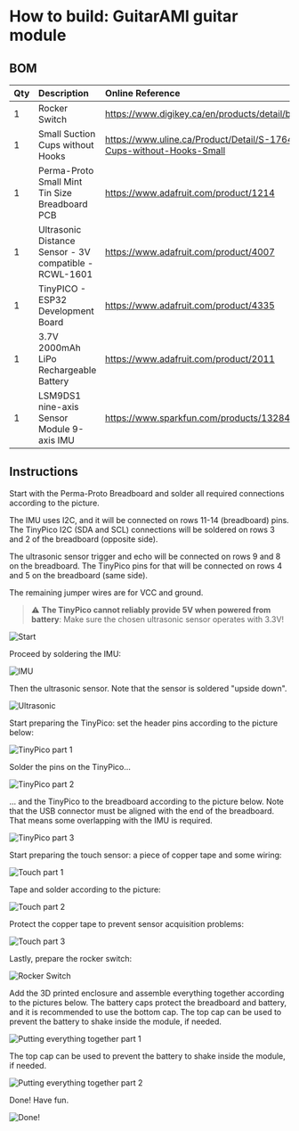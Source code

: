 # How to build: GuitarAMI guitar module

## BOM

| Qty | Description                                            | Online Reference                                                                            |
| --- |:-------------------------------------------------------|:------------------------------------------------------------------------------------------- |
| 1   | Rocker Switch                                          | https://www.digikey.ca/en/products/detail/bulgin/H8600VBACN/9598449                         |
| 1   | Small Suction Cups without Hooks                       | https://www.uline.ca/Product/Detail/S-17647/Store-Supplies/Suction-Cups-without-Hooks-Small |
| 1   | Perma-Proto Small Mint Tin Size Breadboard PCB         | https://www.adafruit.com/product/1214                                                       |
| 1   | Ultrasonic Distance Sensor - 3V compatible - RCWL-1601 | https://www.adafruit.com/product/4007                                                       |
| 1   | TinyPICO - ESP32 Development Board                     | https://www.adafruit.com/product/4335                                                       |
| 1   | 3.7V 2000mAh LiPo Rechargeable Battery                 | https://www.adafruit.com/product/2011                                                       |
| 1   | LSM9DS1 nine-axis Sensor Module 9-axis IMU             | https://www.sparkfun.com/products/13284                                                     |

## Instructions

Start with the Perma-Proto Breadboard and solder all required connections according to the picture.

The IMU uses I2C, and it will be connected on rows 11-14 (breadboard) pins.
The TinyPico I2C (SDA and SCL) connections will be soldered on rows 3 and 2 of the breadboard (opposite side).

The ultrasonic sensor trigger and echo will be connected on rows 9 and 8 on the breadboard.
The TinyPico pins for that will be connected on rows 4 and 5 on the breadboard (same side).

The remaining jumper wires are for VCC and ground.

> :warning: **The TinyPico cannot reliably provide 5V when powered from battery**: Make sure the chosen ultrasonic sensor operates with 3.3V!

![Start](./images_building/01_start.jpg "Start")

Proceed by soldering the IMU:

![IMU](./images_building/02_imu.jpg "IMU")

Then the ultrasonic sensor. Note that the sensor is soldered "upside down".

![Ultrasonic](./images_building/03_ult.jpg "Ultrasonic")

Start preparing the TinyPico: set the header pins according to the picture below:

![TinyPico part 1](./images_building/04_tiny1.jpg "Tiny Pico part 1")

Solder the pins on the TinyPico...

![TinyPico part 2](./images_building/05_tiny2.jpg "Tiny Pico part 2")

... and the TinyPico to the breadboard according to the picture below.
Note that the USB connector must be aligned with the end of the breadboard.
That means some overlapping with the IMU is required.

![TinyPico part 3](./images_building/06_tiny3.jpg "Tiny Pico part 3")

Start preparing the touch sensor: a piece of copper tape and some wiring:

![Touch part 1](./images_building/07_touch1.jpg "Touch part 1")

Tape and solder according to the picture:

![Touch part 2](./images_building/08_touch2.jpg "Touch part 2")

Protect the copper tape to prevent sensor acquisition problems:

![Touch part 3](./images_building/09_touch3.jpg "Touch part 3")

Lastly, prepare the rocker switch:

![Rocker Switch](./images_building/10_switch.jpg "Rocker Switch")

Add the 3D printed enclosure and assemble everything together according to the pictures below.
The battery caps protect the breadboard and battery, and it is recommended to use the bottom cap.
The top cap can be used to prevent the battery to shake inside the module, if needed.

![Putting everything together part 1](./images_building/11_assembly.jpg "Putting everything together part 1")

The top cap can be used to prevent the battery to shake inside the module, if needed.

![Putting everything together part 2](./images_building/12_assembly2.jpg "Putting everything together part 2")

Done! Have fun.

![Done!](./images_building/13_done.jpg "Done!")
